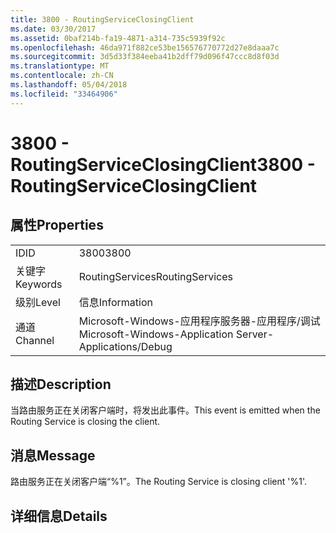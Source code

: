 ```yaml
---
title: 3800 - RoutingServiceClosingClient
ms.date: 03/30/2017
ms.assetid: 0baf214b-fa19-4871-a314-735c5939f92c
ms.openlocfilehash: 46da971f882ce53be156576770772d27e8daaa7c
ms.sourcegitcommit: 3d5d33f384eeba41b2dff79d096f47ccc8d8f03d
ms.translationtype: MT
ms.contentlocale: zh-CN
ms.lasthandoff: 05/04/2018
ms.locfileid: "33464906"
---
```

# <a name="3800---routingserviceclosingclient"></a><span data-ttu-id="2e1e6-102">3800 - RoutingServiceClosingClient</span><span class="sxs-lookup"><span data-stu-id="2e1e6-102">3800 - RoutingServiceClosingClient</span></span>
## <a name="properties"></a><span data-ttu-id="2e1e6-103">属性</span><span class="sxs-lookup"><span data-stu-id="2e1e6-103">Properties</span></span>  
  
|||  
|-|-|  
|<span data-ttu-id="2e1e6-104">ID</span><span class="sxs-lookup"><span data-stu-id="2e1e6-104">ID</span></span>|<span data-ttu-id="2e1e6-105">3800</span><span class="sxs-lookup"><span data-stu-id="2e1e6-105">3800</span></span>|  
|<span data-ttu-id="2e1e6-106">关键字</span><span class="sxs-lookup"><span data-stu-id="2e1e6-106">Keywords</span></span>|<span data-ttu-id="2e1e6-107">RoutingServices</span><span class="sxs-lookup"><span data-stu-id="2e1e6-107">RoutingServices</span></span>|  
|<span data-ttu-id="2e1e6-108">级别</span><span class="sxs-lookup"><span data-stu-id="2e1e6-108">Level</span></span>|<span data-ttu-id="2e1e6-109">信息</span><span class="sxs-lookup"><span data-stu-id="2e1e6-109">Information</span></span>|  
|<span data-ttu-id="2e1e6-110">通道</span><span class="sxs-lookup"><span data-stu-id="2e1e6-110">Channel</span></span>|<span data-ttu-id="2e1e6-111">Microsoft-Windows-应用程序服务器-应用程序/调试</span><span class="sxs-lookup"><span data-stu-id="2e1e6-111">Microsoft-Windows-Application Server-Applications/Debug</span></span>|  
  
## <a name="description"></a><span data-ttu-id="2e1e6-112">描述</span><span class="sxs-lookup"><span data-stu-id="2e1e6-112">Description</span></span>  
 <span data-ttu-id="2e1e6-113">当路由服务正在关闭客户端时，将发出此事件。</span><span class="sxs-lookup"><span data-stu-id="2e1e6-113">This event is emitted when the Routing Service is closing the client.</span></span>  
  
## <a name="message"></a><span data-ttu-id="2e1e6-114">消息</span><span class="sxs-lookup"><span data-stu-id="2e1e6-114">Message</span></span>  
 <span data-ttu-id="2e1e6-115">路由服务正在关闭客户端“%1”。</span><span class="sxs-lookup"><span data-stu-id="2e1e6-115">The Routing Service is closing client '%1'.</span></span>  
  
## <a name="details"></a><span data-ttu-id="2e1e6-116">详细信息</span><span class="sxs-lookup"><span data-stu-id="2e1e6-116">Details</span></span>

